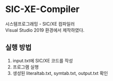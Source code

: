 # SIC-XE-Compiler
 
시스템프로그래밍 - SIC/XE 컴파일러   
Visual Studio 2019 환경에서 제작하였다.   
## 실행 방법
1. input.txt에 SIC/XE 코드를 작성
2. 프로그램 실행
3. 생성된 literaltab.txt, symtab.txt, output.txt 확인

